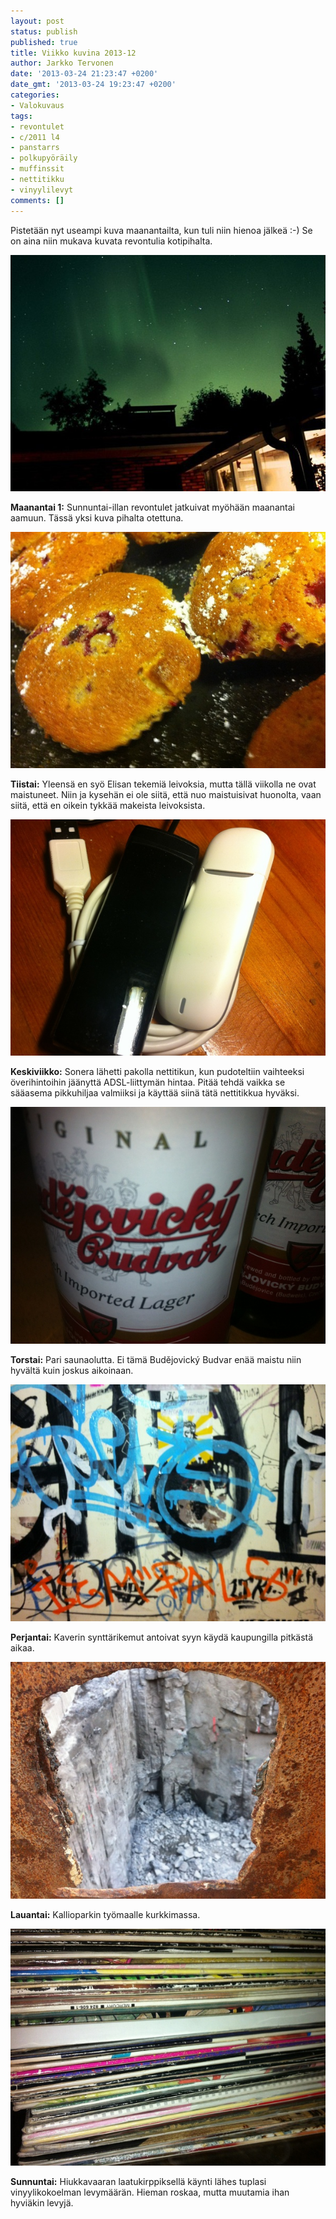 ```yaml
---
layout: post
status: publish
published: true
title: Viikko kuvina 2013-12
author: Jarkko Tervonen
date: '2013-03-24 21:23:47 +0200'
date_gmt: '2013-03-24 19:23:47 +0200'
categories:
- Valokuvaus
tags:
- revontulet
- c/2011 l4
- panstarrs
- polkupyöräily
- muffinssit
- nettitikku
- vinyylilevyt
comments: []
---
```

Pistetään nyt useampi kuva maanantailta, kun tuli niin hienoa jälkeä :-) Se on aina niin mukava kuvata revontulia kotipihalta.

<amp-img alt="Viikko kuvina 2013-12 - Maanantai" src="/assets/img/posts/2013-10-02-revontulet-kempele.jpg" layout="responsive" width="4" height="3">
  <noscript><img alt="Viikko kuvina 2013-12 - Maanantai" src="/assets/img/posts/2013-10-02-revontulet-kempele.jpg" /></noscript>
</amp-img>

__Maanantai 1:__ Sunnuntai-illan revontulet jatkuivat myöhään maanantai aamuun. Tässä yksi kuva pihalta otettuna.

<amp-img alt="Viikko kuvina 2013-12 - Tiistai" src="/assets/img/posts/2013-12-ti.jpg" layout="responsive" width="4" height="3">
  <noscript><img alt="Viikko kuvina 2013-12 - Tiistai" src="/assets/img/posts/2013-12-ti.jpg" /></noscript>
</amp-img>

__Tiistai:__ Yleensä en syö Elisan tekemiä leivoksia, mutta tällä viikolla ne ovat maistuneet. Niin ja kysehän ei ole siitä, että nuo maistuisivat huonolta, vaan siitä, että en oikein tykkää makeista leivoksista.

<amp-img alt="Viikko kuvina 2013-12 - Keskiviikko" src="/assets/img/posts/2013-12-ke.jpg" layout="responsive" width="4" height="3">
  <noscript><img alt="Viikko kuvina 2013-12 - Keskiviikko" src="/assets/img/posts/2013-12-ke.jpg" /></noscript>
</amp-img>

__Keskiviikko:__ Sonera lähetti pakolla nettitikun, kun pudoteltiin vaihteeksi överihintoihin jäänyttä ADSL-liittymän hintaa. Pitää tehdä vaikka se sääasema pikkuhiljaa valmiiksi ja käyttää siinä tätä nettitikkua hyväksi.

<amp-img alt="Viikko kuvina 2013-12 - Torstai" src="/assets/img/posts/2013-12-to.jpg" layout="responsive" width="4" height="3">
  <noscript><img alt="Viikko kuvina 2013-12 - Torstai" src="/assets/img/posts/2013-12-to.jpg" /></noscript>
</amp-img>

__Torstai:__ Pari saunaolutta. Ei tämä Budějovický Budvar enää maistu niin hyvältä kuin joskus aikoinaan.

<amp-img alt="Viikko kuvina 2013-12 - Perjantai" src="/assets/img/posts/2013-12-pe.jpg" layout="responsive" width="4" height="3">
  <noscript><img alt="Viikko kuvina 2013-12 - Perjantai" src="/assets/img/posts/2013-12-pe.jpg" /></noscript>
</amp-img>

__Perjantai:__ Kaverin synttärikemut antoivat syyn käydä kaupungilla pitkästä aikaa.

<amp-img alt="Viikko kuvina 2013-12 - Lauantai" src="/assets/img/posts/2013-12-la.jpg" layout="responsive" width="4" height="3">
  <noscript><img alt="Viikko kuvina 2013-12 - Lauantai" src="/assets/img/posts/2013-12-la.jpg" /></noscript>
</amp-img>

__Lauantai:__ Kallioparkin työmaalle kurkkimassa.

<amp-img alt="Viikko kuvina 2013-12 - Sunnuntai" src="/assets/img/posts/2013-12-su.jpg" layout="responsive" width="4" height="3">
  <noscript><img alt="Viikko kuvina 2013-12 - Sunnuntai" src="/assets/img/posts/2013-12-su.jpg" /></noscript>
</amp-img>

__Sunnuntai:__ Hiukkavaaran laatukirppiksellä käynti lähes tuplasi vinyylikokoelman levymäärän. Hieman roskaa, mutta muutamia ihan hyviäkin levyjä.
